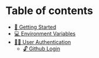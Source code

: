 # Table of contents

* [🚀 Getting Started](README.md)
* [💻 Environment Variables](environment-variables.md)
* [👨‍💼 User Authentication](user-authentication/README.md)
  * [🔓 Github Login](user-authentication/github-login.md)
